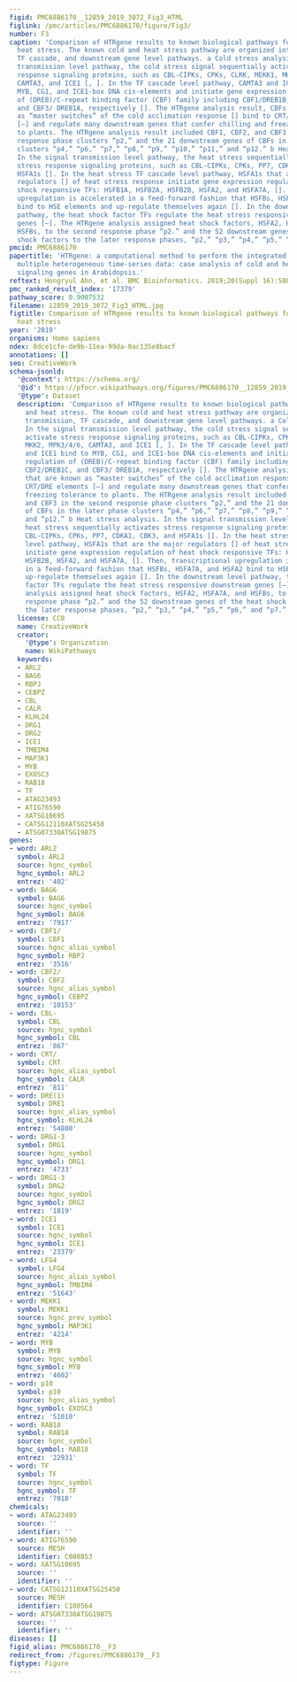 ```yaml
---
figid: PMC6886170__12859_2019_3072_Fig3_HTML
figlink: /pmc/articles/PMC6886170/figure/Fig3/
number: F3
caption: 'Comparison of HTRgene results to known biological pathways for cold and
  heat stress. The known cold and heat stress pathway are organized into signal transmission,
  TF cascade, and downstream gene level pathways. a Cold stress analysis. In the signal
  transmission level pathway, the cold stress signal sequentially activate stress
  response signaling proteins, such as CBL-CIPKs, CPKs, CLRK, MEKK1, MKK2, MPK3/4/6,
  CAMTA3, and ICE1 [, ]. In the TF cascade level pathway, CAMTA3 and ICE1 bind to
  MYB, CG1, and ICE1-box DNA cis-elements and initiate gene expression regulation
  of (DREB)/C-repeat binding factor (CBF) family including CBF1/DREB1B, CBF2/DREB1C,
  and CBF3/ DREB1A, respectively []. The HTRgene analysis result, CBFs that are known
  as “master switches” of the cold acclimation response [] bind to CRT/DRE elements
  [–] and regulate many downstream genes that confer chilling and freezing tolerance
  to plants. The HTRgene analysis result included CBF1, CBF2, and CBF3 in the second
  response phase clusters “p2,” and the 21 donwstream genes of CBFs in the later phase
  clusters “p4,” “p6,” “p7,” “p8,” “p9,” “p10,” “p11,” and “p12.” b Heat stress analysis.
  In the signal transmission level pathway, the heat stress sequentially activates
  stress response signaling proteins, such as CBL-CIPKs, CPKs, PP7, CDKA1, CBK3, and
  HSFA1s []. In the heat stress TF cascade level pathway, HSFA1s that are the major
  regulators [] of heat stress response initiate gene expression regulation of heat
  shock responsive TFs: HSFB1A, HSFB2A, HSFB2B, HSFA2, and HSFA7A, []. Then, transcriptional
  upregulation is accelerated in a feed-forward fashion that HSFBs, HSFA7A, and HSFA2
  bind to HSE elements and up-regulate themselves again []. In the downstream level
  pathway, the heat shock factor TFs regulate the heat stress responsive downstream
  genes [–]. The HTRgene analysis assigned heat shock factors, HSFA2, HSFA7A, and
  HSFBs, to the second response phase “p2.” and the 52 downstream genes of the heat
  shock factors to the later response phases, “p2,” “p3,” “p4,” “p5,” “p6,” and “p7.”'
pmcid: PMC6886170
papertitle: 'HTRgene: a computational method to perform the integrated analysis of
  multiple heterogeneous time-series data: case analysis of cold and heat stress response
  signaling genes in Arabidopsis.'
reftext: Hongryul Ahn, et al. BMC Bioinformatics. 2019;20(Suppl 16):588.
pmc_ranked_result_index: '17379'
pathway_score: 0.9007532
filename: 12859_2019_3072_Fig3_HTML.jpg
figtitle: Comparison of HTRgene results to known biological pathways for cold and
  heat stress
year: '2019'
organisms: Homo sapiens
ndex: 0dce1cfe-de9b-11ea-99da-0ac135e8bacf
annotations: []
seo: CreativeWork
schema-jsonld:
  '@context': https://schema.org/
  '@id': https://pfocr.wikipathways.org/figures/PMC6886170__12859_2019_3072_Fig3_HTML.html
  '@type': Dataset
  description: 'Comparison of HTRgene results to known biological pathways for cold
    and heat stress. The known cold and heat stress pathway are organized into signal
    transmission, TF cascade, and downstream gene level pathways. a Cold stress analysis.
    In the signal transmission level pathway, the cold stress signal sequentially
    activate stress response signaling proteins, such as CBL-CIPKs, CPKs, CLRK, MEKK1,
    MKK2, MPK3/4/6, CAMTA3, and ICE1 [, ]. In the TF cascade level pathway, CAMTA3
    and ICE1 bind to MYB, CG1, and ICE1-box DNA cis-elements and initiate gene expression
    regulation of (DREB)/C-repeat binding factor (CBF) family including CBF1/DREB1B,
    CBF2/DREB1C, and CBF3/ DREB1A, respectively []. The HTRgene analysis result, CBFs
    that are known as “master switches” of the cold acclimation response [] bind to
    CRT/DRE elements [–] and regulate many downstream genes that confer chilling and
    freezing tolerance to plants. The HTRgene analysis result included CBF1, CBF2,
    and CBF3 in the second response phase clusters “p2,” and the 21 donwstream genes
    of CBFs in the later phase clusters “p4,” “p6,” “p7,” “p8,” “p9,” “p10,” “p11,”
    and “p12.” b Heat stress analysis. In the signal transmission level pathway, the
    heat stress sequentially activates stress response signaling proteins, such as
    CBL-CIPKs, CPKs, PP7, CDKA1, CBK3, and HSFA1s []. In the heat stress TF cascade
    level pathway, HSFA1s that are the major regulators [] of heat stress response
    initiate gene expression regulation of heat shock responsive TFs: HSFB1A, HSFB2A,
    HSFB2B, HSFA2, and HSFA7A, []. Then, transcriptional upregulation is accelerated
    in a feed-forward fashion that HSFBs, HSFA7A, and HSFA2 bind to HSE elements and
    up-regulate themselves again []. In the downstream level pathway, the heat shock
    factor TFs regulate the heat stress responsive downstream genes [–]. The HTRgene
    analysis assigned heat shock factors, HSFA2, HSFA7A, and HSFBs, to the second
    response phase “p2.” and the 52 downstream genes of the heat shock factors to
    the later response phases, “p2,” “p3,” “p4,” “p5,” “p6,” and “p7.”'
  license: CC0
  name: CreativeWork
  creator:
    '@type': Organization
    name: WikiPathways
  keywords:
  - ARL2
  - BAG6
  - RBPJ
  - CEBPZ
  - CBL
  - CALR
  - KLHL24
  - DRG1
  - DRG2
  - ICE1
  - TMBIM4
  - MAP3K1
  - MYB
  - EXOSC3
  - RAB18
  - TF
  - ATAG23493
  - ATIG76590
  - XATSG10695
  - CATSG12110XATSG25450
  - ATSG07330ATSG19875
genes:
- word: ARL2
  symbol: ARL2
  source: hgnc_symbol
  hgnc_symbol: ARL2
  entrez: '402'
- word: BAG6
  symbol: BAG6
  source: hgnc_symbol
  hgnc_symbol: BAG6
  entrez: '7917'
- word: CBF1/
  symbol: CBF1
  source: hgnc_alias_symbol
  hgnc_symbol: RBPJ
  entrez: '3516'
- word: CBF2/
  symbol: CBF2
  source: hgnc_alias_symbol
  hgnc_symbol: CEBPZ
  entrez: '10153'
- word: CBL-
  symbol: CBL
  source: hgnc_symbol
  hgnc_symbol: CBL
  entrez: '867'
- word: CRT/
  symbol: CRT
  source: hgnc_alias_symbol
  hgnc_symbol: CALR
  entrez: '811'
- word: DRE(1)
  symbol: DRE1
  source: hgnc_alias_symbol
  hgnc_symbol: KLHL24
  entrez: '54800'
- word: DRG1-3
  symbol: DRG1
  source: hgnc_symbol
  hgnc_symbol: DRG1
  entrez: '4733'
- word: DRG1-3
  symbol: DRG2
  source: hgnc_symbol
  hgnc_symbol: DRG2
  entrez: '1819'
- word: ICE1
  symbol: ICE1
  source: hgnc_symbol
  hgnc_symbol: ICE1
  entrez: '23379'
- word: LFG4
  symbol: LFG4
  source: hgnc_alias_symbol
  hgnc_symbol: TMBIM4
  entrez: '51643'
- word: MEKK1
  symbol: MEKK1
  source: hgnc_prev_symbol
  hgnc_symbol: MAP3K1
  entrez: '4214'
- word: MÝB
  symbol: MYB
  source: hgnc_symbol
  hgnc_symbol: MYB
  entrez: '4602'
- word: p10
  symbol: p10
  source: hgnc_alias_symbol
  hgnc_symbol: EXOSC3
  entrez: '51010'
- word: RAB18
  symbol: RAB18
  source: hgnc_symbol
  hgnc_symbol: RAB18
  entrez: '22931'
- word: TF
  symbol: TF
  source: hgnc_symbol
  hgnc_symbol: TF
  entrez: '7018'
chemicals:
- word: ATAG23493
  source: ''
  identifier: ''
- word: ATIG76590
  source: MESH
  identifier: C088853
- word: XATSG10695
  source: ''
  identifier: ''
- word: CATSG12110XATSG25450
  source: MESH
  identifier: C108564
- word: ATSG07330ATSG19875
  source: ''
  identifier: ''
diseases: []
figid_alias: PMC6886170__F3
redirect_from: /figures/PMC6886170__F3
figtype: Figure
---
```

